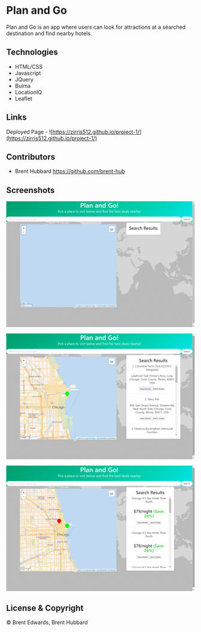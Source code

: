 # Plan and Go

Plan and Go is an app where users can look for attractions at a searched destination and find nearby hotels.

## Technologies

* HTML/CSS
* Javascript
* JQuery
* Bulma
* LocationIQ
* Leaflet

## Links

Deployed Page - ![https://zirris512.github.io/project-1/](https://zirris512.github.io/project-1/)

## Contributors

- Brent Hubbard <https://github.com/brent-hub>

## Screenshots

![Homepage](/assets/css/images/Plan_and_Go.png)

![Attraction-Search](/assets/css/images/Attraction_Search.png)

![Hotel-Search](/assets/css/images/Hotel_Search.png)

## License & Copyright

&copy; Brent Edwards, Brent Hubbard